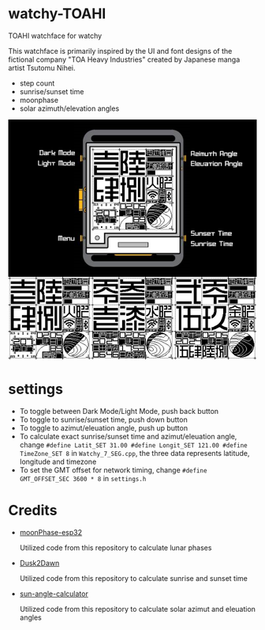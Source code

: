 # watchy-TOAHI

TOAHI watchface for watchy

This watchface is primarily inspired by the UI and font designs of the fictional company "TOA Heavy Industries" created by Japanese manga artist Tsutomu Nihei.

* step count
* sunrise/sunset time
* moonphase
* solar azimuth/elevation angles

![picture](/assets/pic.png)

# settings

* To toggle between Dark Mode/Light Mode, push back button
* To toggle to sunrise/sunset time, push down button
* To toggle to azimut/eleuation angle, push up button
* To calculate exact sunrise/sunset time and azimut/eleuation angle, change `#define Latit_SET 31.00 #define Longit_SET 121.00 #define TimeZone_SET 8` in `Watchy_7_SEG.cpp`, the three data represents latitude, longitude and timezone
* To set the GMT offset for network timing, change `#define GMT_OFFSET_SEC 3600 * 8` in `settings.h`

# Credits

* [moonPhase-esp32](https://github.com/CelliesProjects/moonPhase-esp32) 

  Utilized code from this repository to calculate lunar phases

* [Dusk2Dawn](https://github.com/dmkishi/Dusk2Dawn)

  Utilized code from this repository to calculate sunrise and sunset time

* [sun-angle-calculator](https://github.com/sandervanthul/sun-angle-calculator)

  Utilized code from this repository to calculate solar azimut and eleuation angles